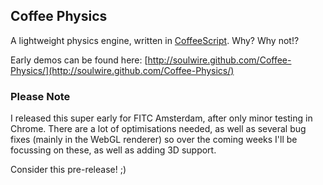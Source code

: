 ## Coffee Physics

A lightweight physics engine, written in [CoffeeScript](http://coffeescript.org/). Why? Why not!?

Early demos can be found here: [http://soulwire.github.com/Coffee-Physics/](http://soulwire.github.com/Coffee-Physics/)

### Please Note

I released this super early for FITC Amsterdam, after only minor testing in Chrome. There are a lot of optimisations needed, as well as several bug fixes (mainly in the WebGL renderer) so over the coming weeks I'll be focussing on these, as well as adding 3D support.

Consider this pre-release! ;)